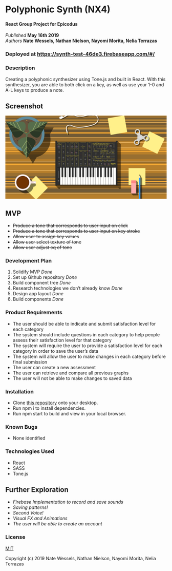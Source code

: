 # Polyphonic Synth (NX4)

#### React Group Project for Epicodus

_Published_ **May 16th 2019**<br>
_Authors_ **Nate Wessels, Nathan Nielson, Nayomi Morita, Nelia Terrazas**

### Deployed at https://synth-test-46de3.firebaseapp.com/#/

### Description

Creating a polyphonic synthesizer using Tone.js and built in React. With this synthesizer, you are able to both click on a key, as well as use your 1-0 and A-L keys to produce a note.

## Screenshot

![](/src/screenshots/screenShot.png)

## MVP

- ~~Produce a tone that corresponds to user input on click~~
- ~~Produce a tone that corresponds to user input on key stroke~~
- ~~Allow user to assign key values~~
- ~~Allow user select texture of tone~~
- ~~Allow user adjust eq of tone~~

### Development Plan

1. Solidify MVP _Done_
2. Set up Github repository _Done_
3. Build component tree _Done_
4. Research technologies we don’t already know _Done_
5. Design app layout _Done_
6. Build components _Done_

### Product Requirements

- The user should be able to indicate and submit satisfaction level for each category
- The system should include questions in each category to help people assess their satisfaction level for that category
- The system will require the user to provide a satisfaction level for each category in order to save the user’s data
- The system will allow the user to make changes in each category before final submission
- The user can create a new assessment
- The user can retrieve and compare all previous graphs
- The user will not be able to make changes to saved data

### Installation

- Clone [this repository](https://github.com/Nathanbn123/React-Synth-V2) onto your desktop.
- Run npm i to install dependencies.
- Run npm start to build and view in your local browser.

### Known Bugs

- None identified

### Technologies Used

- React
- SASS
- Tone.js

## Further Exploration

- _Firebase Implementation to record and save sounds_
- _Saving patterns!_
- _Second Voice!_
- _Visual FX and Animations_
- _The user will be able to create an account_

### License

[MIT](./LICENSE.txt)

Copyright (c) 2019 Nate Wessels, Nathan Nielson, Nayomi Morita, Nelia Terrazas
